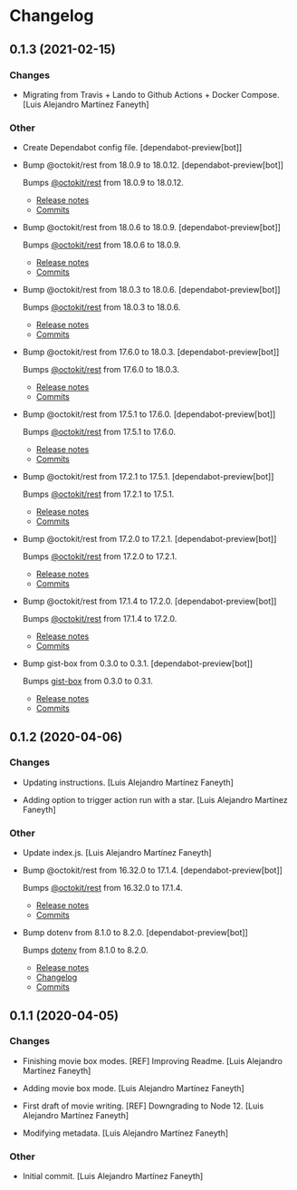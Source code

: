 # Changelog


## 0.1.3 (2021-02-15)

### Changes

* Migrating from Travis + Lando to Github Actions + Docker Compose. [Luis Alejandro Martínez Faneyth]

### Other

* Create Dependabot config file. [dependabot-preview[bot]]

* Bump @octokit/rest from 18.0.9 to 18.0.12. [dependabot-preview[bot]]

  Bumps [@octokit/rest](https://github.com/octokit/rest.js) from 18.0.9 to 18.0.12.
  - [Release notes](https://github.com/octokit/rest.js/releases)
  - [Commits](https://github.com/octokit/rest.js/compare/v18.0.9...v18.0.12)

* Bump @octokit/rest from 18.0.6 to 18.0.9. [dependabot-preview[bot]]

  Bumps [@octokit/rest](https://github.com/octokit/rest.js) from 18.0.6 to 18.0.9.
  - [Release notes](https://github.com/octokit/rest.js/releases)
  - [Commits](https://github.com/octokit/rest.js/compare/v18.0.6...v18.0.9)

* Bump @octokit/rest from 18.0.3 to 18.0.6. [dependabot-preview[bot]]

  Bumps [@octokit/rest](https://github.com/octokit/rest.js) from 18.0.3 to 18.0.6.
  - [Release notes](https://github.com/octokit/rest.js/releases)
  - [Commits](https://github.com/octokit/rest.js/compare/v18.0.3...v18.0.6)

* Bump @octokit/rest from 17.6.0 to 18.0.3. [dependabot-preview[bot]]

  Bumps [@octokit/rest](https://github.com/octokit/rest.js) from 17.6.0 to 18.0.3.
  - [Release notes](https://github.com/octokit/rest.js/releases)
  - [Commits](https://github.com/octokit/rest.js/compare/v17.6.0...v18.0.3)

* Bump @octokit/rest from 17.5.1 to 17.6.0. [dependabot-preview[bot]]

  Bumps [@octokit/rest](https://github.com/octokit/rest.js) from 17.5.1 to 17.6.0.
  - [Release notes](https://github.com/octokit/rest.js/releases)
  - [Commits](https://github.com/octokit/rest.js/compare/v17.5.1...v17.6.0)

* Bump @octokit/rest from 17.2.1 to 17.5.1. [dependabot-preview[bot]]

  Bumps [@octokit/rest](https://github.com/octokit/rest.js) from 17.2.1 to 17.5.1.
  - [Release notes](https://github.com/octokit/rest.js/releases)
  - [Commits](https://github.com/octokit/rest.js/compare/v17.2.1...v17.5.1)

* Bump @octokit/rest from 17.2.0 to 17.2.1. [dependabot-preview[bot]]

  Bumps [@octokit/rest](https://github.com/octokit/rest.js) from 17.2.0 to 17.2.1.
  - [Release notes](https://github.com/octokit/rest.js/releases)
  - [Commits](https://github.com/octokit/rest.js/compare/v17.2.0...v17.2.1)

* Bump @octokit/rest from 17.1.4 to 17.2.0. [dependabot-preview[bot]]

  Bumps [@octokit/rest](https://github.com/octokit/rest.js) from 17.1.4 to 17.2.0.
  - [Release notes](https://github.com/octokit/rest.js/releases)
  - [Commits](https://github.com/octokit/rest.js/compare/v17.1.4...v17.2.0)

* Bump gist-box from 0.3.0 to 0.3.1. [dependabot-preview[bot]]

  Bumps [gist-box](https://github.com/JasonEtco/gist-box) from 0.3.0 to 0.3.1.
  - [Release notes](https://github.com/JasonEtco/gist-box/releases)
  - [Commits](https://github.com/JasonEtco/gist-box/compare/v0.3.0...v0.3.1)


## 0.1.2 (2020-04-06)

### Changes

* Updating instructions. [Luis Alejandro Martínez Faneyth]

* Adding option to trigger action run with a star. [Luis Alejandro Martínez Faneyth]

### Other

* Update index.js. [Luis Alejandro Martínez Faneyth]

* Bump @octokit/rest from 16.32.0 to 17.1.4. [dependabot-preview[bot]]

  Bumps [@octokit/rest](https://github.com/octokit/rest.js) from 16.32.0 to 17.1.4.
  - [Release notes](https://github.com/octokit/rest.js/releases)
  - [Commits](https://github.com/octokit/rest.js/compare/v16.32.0...v17.1.4)

* Bump dotenv from 8.1.0 to 8.2.0. [dependabot-preview[bot]]

  Bumps [dotenv](https://github.com/motdotla/dotenv) from 8.1.0 to 8.2.0.
  - [Release notes](https://github.com/motdotla/dotenv/releases)
  - [Changelog](https://github.com/motdotla/dotenv/blob/master/CHANGELOG.md)
  - [Commits](https://github.com/motdotla/dotenv/compare/v8.1.0...v8.2.0)


## 0.1.1 (2020-04-05)

### Changes

* Finishing movie box modes. [REF] Improving Readme. [Luis Alejandro Martínez Faneyth]

* Adding movie box mode. [Luis Alejandro Martínez Faneyth]

* First draft of movie writing. [REF] Downgrading to Node 12. [Luis Alejandro Martínez Faneyth]

* Modifying metadata. [Luis Alejandro Martínez Faneyth]

### Other

* Initial commit. [Luis Alejandro Martínez Faneyth]


